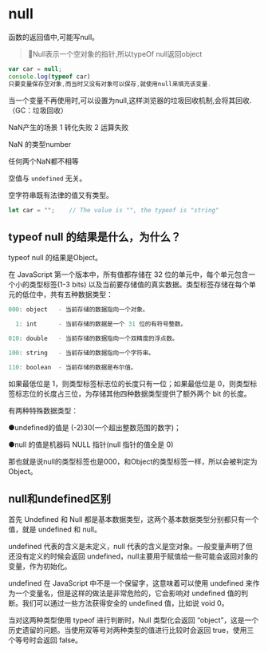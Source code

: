 # null
<!-- 
## 目录

- [typeof null 的结果是什么，为什么？  ](#typeof-null-的结果是什么为什么--)
- [null和undefined区别](#null和undefined区别) -->

函数的返回值中,可能写null。

> 📌Null表示一个空对象的指针,所以typeOf null返回object

```javascript
var car = null;
console.log(typeof car)
只要变量保存空对象,而当时又没有对象可以保存,就使用null来填充该变量.
```

当一个变量不再使用时,可以设置为null,这样浏览器的垃圾回收机制,会将其回收.（GC：垃圾回收）

NaN产生的场景 1 转化失败 2 运算失败

NaN 的类型number

任何两个NaN都不相等

空值与 `undefined` 无关。

空字符串既有法律的值又有类型。

```javascript
let car = "";    // The value is "", the typeof is "string"
```

## typeof null 的结果是什么，为什么？ &#x20;

typeof null 的结果是Object。 &#x20;

在 JavaScript 第一个版本中，所有值都存储在 32 位的单元中，每个单元包含一个小的类型标签(1-3 bits) 以及当前要存储值的真实数据。类型标签存储在每个单元的低位中，共有五种数据类型： &#x20;

```javascript
000: object   - 当前存储的数据指向一个对象。

  1: int      - 当前存储的数据是一个 31 位的有符号整数。

010: double   - 当前存储的数据指向一个双精度的浮点数。

100: string   - 当前存储的数据指向一个字符串。

110: boolean  - 当前存储的数据是布尔值。
```

如果最低位是 1，则类型标签标志位的长度只有一位；如果最低位是 0，则类型标签标志位的长度占三位，为存储其他四种数据类型提供了额外两个 bit 的长度。 &#x20;

有两种特殊数据类型： &#x20;

●undefined的值是 (-2)30(一个超出整数范围的数字)； &#x20;

●null 的值是机器码 NULL 指针(null 指针的值全是 0) &#x20;

那也就是说null的类型标签也是000，和Object的类型标签一样，所以会被判定为Object。

## null和undefined区别

&#x20;&#x20;

首先 Undefined 和 Null 都是基本数据类型，这两个基本数据类型分别都只有一个值，就是 undefined 和 null。 &#x20;

undefined 代表的含义是未定义，null 代表的含义是空对象。一般变量声明了但还没有定义的时候会返回 undefined，null主要用于赋值给一些可能会返回对象的变量，作为初始化。 &#x20;

undefined 在 JavaScript 中不是一个保留字，这意味着可以使用 undefined 来作为一个变量名，但是这样的做法是非常危险的，它会影响对 undefined 值的判断。我们可以通过一些方法获得安全的 undefined 值，比如说 void 0。

当对这两种类型使用 typeof 进行判断时，Null 类型化会返回 “object”，这是一个历史遗留的问题。当使用双等号对两种类型的值进行比较时会返回 true，使用三个等号时会返回 false。
